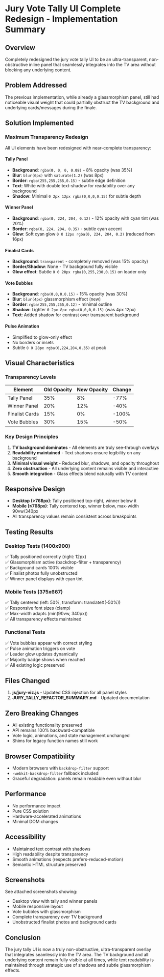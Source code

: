 # Jury Vote Tally UI Complete Redesign - Implementation Summary

## Overview
Completely redesigned the jury vote tally UI to be an ultra-transparent, non-obstructive inline panel that seamlessly integrates into the TV area without blocking any underlying content.

## Problem Addressed
The previous implementation, while already a glassmorphism panel, still had noticeable visual weight that could partially obstruct the TV background and underlying cards/messages during the finale.

## Solution Implemented

### Maximum Transparency Redesign
All UI elements have been redesigned with near-complete transparency:

#### Tally Panel
- **Background**: `rgba(0, 0, 0, 0.08)` - 8% opacity (was 35%)
- **Blur**: `blur(6px)` with `saturate(1.2)` (was 8px)
- **Border**: `rgba(255,255,255,0.15)` - subtle edge definition
- **Text**: White with double text-shadow for readability over any background
- **Shadow**: Minimal `0 2px 12px rgba(0,0,0,0.15)` for subtle depth

#### Winner Panel
- **Background**: `rgba(0, 224, 204, 0.12)` - 12% opacity with cyan tint (was 20%)
- **Border**: `rgba(0, 224, 204, 0.35)` - subtle cyan accent
- **Glow**: Soft cyan glow `0 0 12px rgba(0, 224, 204, 0.2)` (reduced from 16px)

#### Finalist Cards
- **Background**: `transparent` - completely removed (was 15% opacity)
- **Border/Shadow**: None - TV background fully visible
- **Glow effect**: Subtle `0 0 20px rgba(0,255,230,0.15)` on leader only

#### Vote Bubbles
- **Background**: `rgba(0,0,0,0.15)` - 15% opacity (was 30%)
- **Blur**: `blur(4px)` glassmorphism effect (new)
- **Border**: `rgba(255,255,255,0.12)` - minimal outline
- **Shadow**: Lighter `0 2px 8px rgba(0,0,0,0.15)` (was 4px 12px)
- **Text**: Added shadow for contrast over transparent background

#### Pulse Animation
- Simplified to glow-only effect
- No borders or insets
- Subtle `0 0 28px rgba(0,224,204,0.35)` at peak

## Visual Characteristics

### Transparency Levels
| Element | Old Opacity | New Opacity | Change |
|---------|-------------|-------------|--------|
| Tally Panel | 35% | 8% | -77% |
| Winner Panel | 20% | 12% | -40% |
| Finalist Cards | 15% | 0% | -100% |
| Vote Bubbles | 30% | 15% | -50% |

### Key Design Principles
1. **TV background dominates** - All elements are truly see-through overlays
2. **Readability maintained** - Text shadows ensure legibility on any background
3. **Minimal visual weight** - Reduced blur, shadows, and opacity throughout
4. **Zero obstruction** - All underlying content remains visible and interactive
5. **Smooth integration** - Glass effects blend naturally with TV content

## Responsive Design
- **Desktop (>768px)**: Tally positioned top-right, winner below it
- **Mobile (≤768px)**: Tally centered top, winner below, max-width 90vw/340px
- All transparency values remain consistent across breakpoints

## Testing Results

### Desktop Tests (1400x900)
✅ Tally positioned correctly (right: 12px)  
✅ Glassmorphism active (backdrop-filter + transparency)  
✅ Background cards 100% visible  
✅ Finalist photos fully unobstructed  
✅ Winner panel displays with cyan tint  

### Mobile Tests (375x667)
✅ Tally centered (left: 50%, transform: translateX(-50%))  
✅ Responsive font sizes (clamp)  
✅ Max-width adapts (min(90vw, 340px))  
✅ All transparency effects maintained  

### Functional Tests
✅ Vote bubbles appear with correct styling  
✅ Pulse animation triggers on vote  
✅ Leader glow updates dynamically  
✅ Majority badge shows when reached  
✅ All existing logic preserved  

## Files Changed
1. **js/jury-viz.js** - Updated CSS injection for all panel styles
2. **JURY_TALLY_REFACTOR_SUMMARY.md** - Updated documentation

## Zero Breaking Changes
- All existing functionality preserved
- API remains 100% backward-compatible
- Vote logic, animations, and state management unchanged
- Shims for legacy function names still work

## Browser Compatibility
- Modern browsers with `backdrop-filter` support
- `-webkit-backdrop-filter` fallback included
- Graceful degradation: panels remain readable even without blur

## Performance
- No performance impact
- Pure CSS solution
- Hardware-accelerated animations
- Minimal DOM changes

## Accessibility
- Maintained text contrast with shadows
- High readability despite transparency
- Smooth animations (respects prefers-reduced-motion)
- Semantic HTML structure preserved

## Screenshots
See attached screenshots showing:
- Desktop view with tally and winner panels
- Mobile responsive layout
- Vote bubbles with glassmorphism
- Complete transparency over TV background
- Unobstructed finalist photos and background cards

## Conclusion
The jury tally UI is now a truly non-obstructive, ultra-transparent overlay that integrates seamlessly into the TV area. The TV background and all underlying content remain fully visible at all times, while text readability is maintained through strategic use of shadows and subtle glassmorphism effects.
